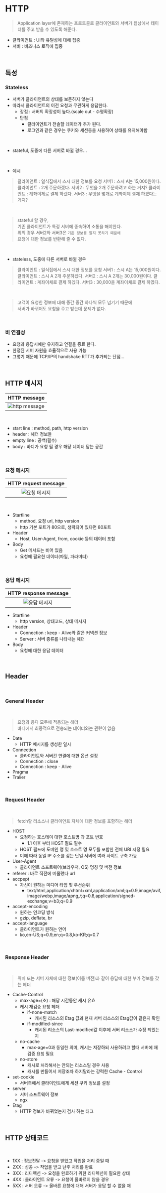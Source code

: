 # HTTP

> Application layer에 존재하는 프로토콜로 클라이언트와 서버가 웹상에서 데이터를 주고 받을 수 있도록 해준다.

- 클라이언트 : UI와 유틸성에 대해 집중
- 서비 : 비즈니스 로직에 집중

</br>

## 특성

### Stateless

- 서버가 클라이언트의 상태를 보존하지 않는다
- 따라서 클라이언트의 이전 요청과 무관하게 응답한다.
  - 장점 : 서버의 확장성이 높다.(scale out - 수평확장)
  - 단점
    - 클라이언트가 전솔할 데이터가 추가 된다.
    - 로그인과 같은 경우는 쿠키와 세션등을 사용하여 상태를 유지해야함

</br>

- stateful, 도중에 다른 서버로 바뀔 경우...

</br>

- 예시

> 클라이언트 : 일식집에서 스시 대한 정보를 요청
> 서버1 : 스시 A는 15,000원이다.
> 클라이언트 : 2개 주문하겠다.
> 서버2 : 무엇을 2개 주문하려고 하는 거지?
> 클라이언트 : 계좌이체로 결제 하겠다.
> 서버3 : 무엇을 몇개로 계좌이체 결제 하겠다는 거지?

</br>

> stateful 할 경우,  
> 기존 클라이언트가 특정 서버에 종속하여 소통을 해야한다.  
> 위의 경우 서버2와 서버3은 `기존 정보를 알지 못하기 때문에`  
> 요청에 대한 정보를 반환해 줄 수 없다.

</br>

- stateless, 도중에 다른 서버로 바뀔 경우

> 클라이언트 : 일식집에서 스시 대한 정보를 요청
> 서버1 : 스시 A는 15,000원이다.
> 클라이언트 : 스시 A 2개 주문하겠다.
> 서버2 : 스시 A 2개는 30,000원이다.
> 클라이언트 : 계좌이체로 결제 하겠다.
> 서버3 : 30,000을 계좌이체로 결제 하였다.

</br>

> 고객이 요청한 정보에 대해 중간 중간 하나씩 모두 넘기기 때문에  
> 서버가 바뀌어도 요청을 주고 받는데 문제가 없다.

</br>

### 비 연결성

- 요청과 응답시에만 유지하고 연결을 종료 한다.
- 한정된 서버 자원을 효율적으로 사용 가능
- 그렇기 때문에 TCP/IP의 handshake RTT가 추가되는 단점...

</br>

## HTTP 메시지

|                   HTTP message                    |
| :-----------------------------------------------: |
| ![http message](./res/../../res/http_message.png) |

</br>

- start line : method, path, http version
- header : 헤더 정보들
- empty line : 공백(필수)
- body : 바디가 요청 될 경우 해당 데이터 담는 공간

</br>

### 요청 메시지

|          HTTP request message           |
| :-------------------------------------: |
| ![요청 메시지](../res/http_request.png) |

</br>

- Startline
  - method, 요청 url, http version
  - http 기본 포트가 80으로, 생략되어 있다면 80포트
- Header
  - Host, User-Agent, from, cookie 등의 데이터 포함
- Body
  - Get 메서드는 비어 있음
  - 요청에 필요한 데이터(파일, 파라미터)

</br>

### 응답 메시지

|          HTTP response message           |
| :--------------------------------------: |
| ![응답 메시지](../res/http_response.png) |

- Startline
  - http version, 상태코드, 상태 메시지
- Header
  - Connection : keep - Alive와 같은 커넥션 정보
  - Server : 서버 종류를 나타내는 헤더
- Body
  - 요청에 대한 응답 데이터

</br>

## Header

</br>

### General Header

</br>

> 요청과 응다 모두에 적용되는 헤더  
> 바디에서 최종적으로 전송되는 데이터와는 관련이 없음

- Date
  - HTTP 메시지를 생성한 일시
- Connection
  - 클라이언트와 서버간 연결에 대한 옵션 설정
  - Connection : close
  - Connection : keep - Alive
- Pragma
- Tralier

</br>

### Request Header

</br>

> fetch할 리소스나 클라이언트 자체에 대한 정보를 포함하는 헤더

- HOST
  - 요청하는 호스테이 대한 호스트명 과 포트 번호
    - 1.1 이후 부터 HOST 필드 필수
  - HOST 필드에 도메인 명 및 호스트 명 모두를 포함한 전체 URI 지정 필요
  - 이에 따라 동일 IP 주소를 갖는 단일 서버에 여러 사이트 구축 가능
- User-Agent
  - 클라이언트 소프트웨어(브라우저, OS) 명칭 및 버전 정보
- referer : 바로 직전에 머물렀다 url
- accpept
  - 자신이 원하는 미디어 타입 및 우선순위
    - text/html,application/xhtml+xml,application/xml;q=0.9,image/avif,image/webp,image/apng,_/_;q=0.8,application/signed-exchange;v=b3;q=0.9
- accept-encoding
  - 원하는 인코딩 방식
  - gzip, deflate, br
- accept-language
  - 클라이언트가 원하는 언어
  - ko,en-US;q=0.9,en;q=0.8,ko-KR;q=0.7

</br>

### Response Header

</br>

> 위치 또는 서버 자체에 대한 정보(이름 버전)과 같이 응답에 대한 부가 정보를 갖는 헤더

- Cache-Control
  - max-age=(초) : 해당 시간동안 캐시 유효
  - 캐시 재검증 요청 헤더
    - if-none-match
      - 캐시된 리소스의 Etag 값과 현재 서버 리소스의 Etag값이 같은지 확인
    - if-modified-since
      - 캐시된 리소스의 Last-modified값 이후에 서버 리소스가 수정 되었는지
  - no-cache
    - max-age=0과 동일한 의미, 캐시는 저장하되 사용하려고 할때 서버에 재검증 요청 필요
  - no-store
    - 캐시로 처리해서는 안되는 리소스일 경우 사용
    - 캐시를 만들어서 저장조차 하지말라는 강력한 Cache - Control
- set-cookie
  - 서버측에서 클라이언트에게 세션 쿠키 정보를 설정
- server
  - 서버 소프트웨어 정보
  - ngx
- Etag
  - HTTP 정보가 바뀌었는지 검사 하는 태그

</br>

## HTTP 상태코드

</br>

- 1XX : 정보전달 -> 요청을 받았고 작업을 처리 중일 때
- 2XX : 성공 -> 작업을 받고 난후 처리를 완료
- 3XX : 리디렉션 -> 요청을 완료하기 위한 리디렉션이 필요한 상태
- 4XX : 클라이언트 오류 -> 요청이 올바르지 않을 경우
- 5XX : 서버 오류 -> 올바른 요청에 대해 서버가 응답 할 수 없을 때

</br>
